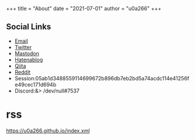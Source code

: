 +++
title = "About"
date = "2021-07-01"
author = "u0a266"
+++

## Social Links

- [Email](mailto:ph6ywks7@anonaddy.me)
- [Twitter](https://twitter.com/adijfdkfjklsjf)
- [Mastodon](https://mstdn.jp/@u0_a266)
- [Hatenablog](https://u0-a266.hatenablog.com/)
- [Qiita](https://qiita.com/u0a266)
- [Reddit](https://www.reddit.com/user/u0_a266/)
- Session:05ab1d3488559114699672b896db7eb2bd5a74acdc114e41256fe49cec171d694b
- Discord:&> /dev/null#7537

# rss

https://u0a266.github.io/index.xml
